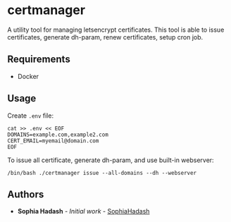 # certmanager

A utility tool for managing letsencrypt certificates. This tool is able to issue certificates, generate dh-param, renew certificates, setup cron job.

## Requirements

* Docker

## Usage

Create `.env` file:

```
cat >> .env << EOF
DOMAINS=example.com,example2.com
CERT_EMAIL=myemail@domain.com
EOF
```

To issue all certificate, generate dh-param, and use built-in webserver:

```
/bin/bash ./certmanager issue --all-domains --dh --webserver
```

## Authors

* **Sophia Hadash** - *Initial work* - [SophiaHadash](https://github.com/SophiaHadash)